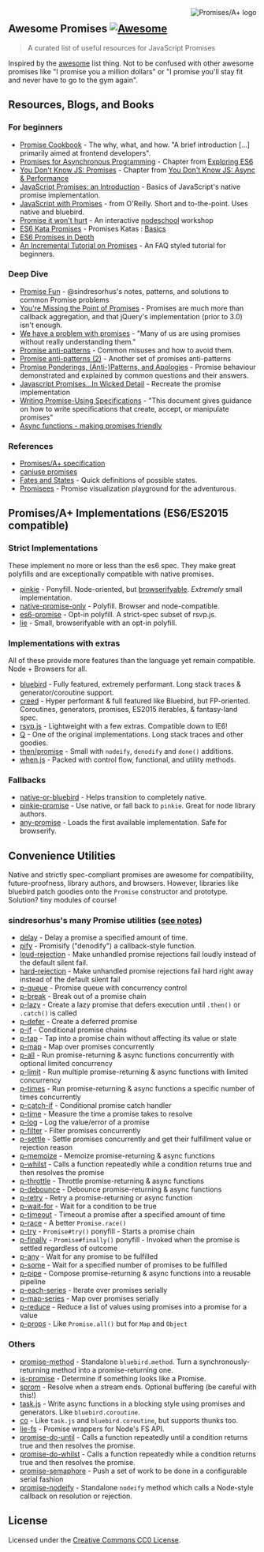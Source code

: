 <div class="github-widget" data-repo="wbinnssmith/awesome-promises"></div>
<script async src="https://pagead2.googlesyndication.com/pagead/js/adsbygoogle.js"></script><ins class="adsbygoogle" style="display:block" data-ad-client="ca-pub-6890694312814945" data-ad-slot="5473692530" data-ad-format="auto"  data-full-width-responsive="true"></ins><script>(adsbygoogle = window.adsbygoogle || []).push({});</script>
<a href="https://promisesaplus.com/">
    <img src="https://promisesaplus.com/assets/logo-small.png" alt="Promises/A+ logo" align="right" />
</a>

## Awesome Promises [![Awesome](https://cdn.rawgit.com/sindresorhus/awesome/d7305f38d29fed78fa85652e3a63e154dd8e8829/media/badge.svg)](https://github.com/sindresorhus/awesome)

> A curated list of useful resources for JavaScript Promises

Inspired by the [awesome](https://github.com/sindresorhus/awesome) list thing. Not to be confused with other awesome promises like "I promise you a million dollars" or "I promise you'll stay fit and never have to go to the gym again".



## Resources, Blogs, and Books

### For beginners
* [Promise Cookbook](https://github.com/mattdesl/promise-cookbook) - The why, what, and how. "A brief introduction [...] primarily aimed at frontend developers".
* [Promises for Asynchronous Programming](http://exploringjs.com/es6/ch_promises.html) - Chapter from [Exploring ES6](http://exploringjs.com/)
* [You Don't Know JS: Promises](https://github.com/getify/You-Dont-Know-JS/blob/master/async%20&%20performance/ch3.md) - Chapter from [You Don't Know JS: Async & Performance](https://github.com/getify/You-Dont-Know-JS/tree/master/async%20%26%20performance)
* [JavaScript Promises: an Introduction](https://developers.google.com/web/fundamentals/getting-started/primers/promises) - Basics of JavaScript's native promise implementation.
* [JavaScript with Promises](http://shop.oreilly.com/product/0636920032151.do) - from O'Reilly. Short and to-the-point. Uses native and bluebird.
* [Promise it won't hurt](https://github.com/stevekane/promise-it-wont-hurt) - An interactive [nodeschool](https://nodeschool.io/) workshop
* [ES6 Kata Promises](http://es6katas.org/) - Promises Katas : [Basics](http://tddbin.com/#?kata=es6/language/promise/basics)
* [ES6 Promises in Depth](https://ponyfoo.com/articles/es6-promises-in-depth)
* [An Incremental Tutorial on Promises](http://www.sohamkamani.com/blog/2016/08/28/incremenal-tutorial-to-promises/) - An FAQ styled tutorial for beginners.

### Deep Dive
* [Promise Fun](https://github.com/sindresorhus/promise-fun) - @sindresorhus's notes, patterns, and solutions to common Promise problems
* [You're Missing the Point of Promises](https://blog.domenic.me/youre-missing-the-point-of-promises/) - Promises are much more than callback aggregation, and that jQuery's implementation (prior to 3.0) isn't enough.
* [We have a problem with promises](https://pouchdb.com/2015/05/18/we-have-a-problem-with-promises.html) - "Many of us are using promises without really understanding them."
* [Promise anti-patterns](https://github.com/petkaantonov/bluebird/wiki/Promise-anti-patterns) - Common misuses and how to avoid them.
* [Promise anti-patterns (2)](http://taoofcode.net/promise-anti-patterns/) - Another set of promises anti-patterns
* [Promise Ponderings, (Anti-)Patterns, and Apologies](https://sdgluck.github.io/2015/08/24/promise-ponderings-patterns-apologies/) - Promise behaviour demonstrated and explained by common questions and their answers.
* [Javascript Promises...In Wicked Detail](http://www.mattgreer.org/articles/promises-in-wicked-detail/) - Recreate the promise implementation
* [Writing Promise-Using Specifications](https://www.w3.org/2001/tag/doc/promises-guide) - "This document gives guidance on how to write specifications that create, accept, or manipulate promises"
* [Async functions - making promises friendly](https://developers.google.com/web/fundamentals/getting-started/primers/async-functions)

### References
* [Promises/A+ specification](https://promisesaplus.com/)
* [caniuse promises](http://caniuse.com/#feat=promises)
* [Fates and States](https://github.com/domenic/promises-unwrapping/blob/master/docs/states-and-fates.md) - Quick definitions of possible states.
* [Promisees](https://bevacqua.github.io/promisees/) - Promise visualization playground for the adventurous.

## Promises/A+ Implementations (ES6/ES2015 compatible)

### Strict Implementations
These implement no more or less than the es6 spec. They make great polyfills and are exceptionally compatible with native promises.

* [pinkie](https://github.com/floatdrop/pinkie) - Ponyfill. Node-oriented, but [browserifyable](https://github.com/substack/node-browserify). *Extremely* small implementation.
* [native-promise-only](https://github.com/getify/native-promise-only) - Polyfill. Browser and node-compatible.
* [es6-promise](https://github.com/stefanpenner/es6-promise) - Opt-in polyfill. A strict-spec subset of rsvp.js.
* [lie](https://github.com/calvinmetcalf/lie) - Small, browserifyable with an opt-in polyfill.

### Implementations with extras
All of these provide more features than the language yet remain compatible. Node + Browsers for all.

* [bluebird](https://github.com/petkaantonov/bluebird) - Fully featured, extremely performant. Long stack traces & generator/coroutine support.
* [creed](https://github.com/briancavalier/creed) - Hyper performant & full featured like Bluebird, but FP-oriented. Coroutines, generators, promises, ES2015 iterables, & fantasy-land spec.
* [rsvp.js](https://github.com/tildeio/rsvp.js/) - Lightweight with a few extras. Compatible down to IE6!
* [Q](https://github.com/kriskowal/q) - One of the original implementations. Long stack traces and other goodies.
* [then/promise](https://github.com/then/promise) - Small with `nodeify`, `denodify` and `done()` additions.
* [when.js](https://github.com/cujojs/when) - Packed with control flow, functional, and utility methods.


### Fallbacks
* [native-or-bluebird](https://www.npmjs.com/package/native-or-bluebird) - Helps transition to completely native.
* [pinkie-promise](https://github.com/floatdrop/pinkie-promise) - Use native, or fall back to `pinkie`. Great for node library authors.
* [any-promise](https://github.com/kevinbeaty/any-promise) - Loads the first available implementation. Safe for browserify.

## Convenience Utilities
Native and strictly spec-compliant promises are awesome for compatibility, future-proofness, library authors, and browsers. However, libraries like bluebird patch goodies onto the `Promise` constructor and prototype. Solution? tiny modules of course!

### sindresorhus's many Promise utilities ([see notes](https://github.com/sindresorhus/promise-fun))
* [delay](https://github.com/sindresorhus/delay) - Delay a promise a specified amount of time.
* [pify](https://github.com/sindresorhus/pify) - Promisify ("denodify") a callback-style function.
* [loud-rejection](https://github.com/sindresorhus/loud-rejection) - Make unhandled promise rejections fail loudly instead of the default silent fail.
* [hard-rejection](https://github.com/sindresorhus/hard-rejection) - Make unhandled promise rejections fail hard right away instead of the default silent fail
* [p-queue](https://github.com/sindresorhus/p-queue) - Promise queue with concurrency control
* [p-break](https://github.com/sindresorhus/p-break) - Break out of a promise chain
* [p-lazy](https://github.com/sindresorhus/p-lazy) - Create a lazy promise that defers execution until `.then()` or `.catch()` is called
* [p-defer](https://github.com/sindresorhus/p-defer) - Create a deferred promise
* [p-if](https://github.com/sindresorhus/p-if) - Conditional promise chains
* [p-tap](https://github.com/sindresorhus/p-tap) - Tap into a promise chain without affecting its value or state
* [p-map](https://github.com/sindresorhus/p-map) - Map over promises concurrently
* [p-all](https://github.com/sindresorhus/p-all) - Run promise-returning & async functions concurrently with optional limited concurrency
* [p-limit](https://github.com/sindresorhus/p-limit) - Run multiple promise-returning & async functions with limited concurrency
* [p-times](https://github.com/sindresorhus/p-times) - Run promise-returning & async functions a specific number of times concurrently
* [p-catch-if](https://github.com/sindresorhus/p-catch-if) - Conditional promise catch handler
* [p-time](https://github.com/sindresorhus/p-time) - Measure the time a promise takes to resolve
* [p-log](https://github.com/sindresorhus/p-log) - Log the value/error of a promise
* [p-filter](https://github.com/sindresorhus/p-filter) - Filter promises concurrently
* [p-settle](https://github.com/sindresorhus/p-settle) - Settle promises concurrently and get their fulfillment value or rejection reason
* [p-memoize](https://github.com/sindresorhus/p-memoize) - Memoize promise-returning & async functions
* [p-whilst](https://github.com/sindresorhus/p-whilst) - Calls a function repeatedly while a condition returns true and then resolves the promise
* [p-throttle](https://github.com/sindresorhus/p-throttle) - Throttle promise-returning & async functions
* [p-debounce](https://github.com/sindresorhus/p-debounce) - Debounce promise-returning & async functions
* [p-retry](https://github.com/sindresorhus/p-retry) - Retry a promise-returning or async function
* [p-wait-for](https://github.com/sindresorhus/p-wait-for) - Wait for a condition to be true
* [p-timeout](https://github.com/sindresorhus/p-timeout) - Timeout a promise after a specified amount of time
* [p-race](https://github.com/sindresorhus/p-race) - A better `Promise.race()`
* [p-try](https://github.com/sindresorhus/p-try) - `Promise#try()` ponyfill - Starts a promise chain
* [p-finally](https://github.com/sindresorhus/p-finally) - `Promise#finally()` ponyfill - Invoked when the promise is settled regardless of outcome
* [p-any](https://github.com/sindresorhus/p-any) - Wait for any promise to be fulfilled
* [p-some](https://github.com/sindresorhus/p-some) - Wait for a specified number of promises to be fulfilled
* [p-pipe](https://github.com/sindresorhus/p-pipe) - Compose promise-returning & async functions into a reusable pipeline
* [p-each-series](https://github.com/sindresorhus/p-each-series) - Iterate over promises serially
* [p-map-series](https://github.com/sindresorhus/p-map-series) - Map over promises serially
* [p-reduce](https://github.com/sindresorhus/p-reduce) - Reduce a list of values using promises into a promise for a value
* [p-props](https://github.com/sindresorhus/p-props) - Like `Promise.all()` but for `Map` and `Object`

### Others
* [promise-method](https://github.com/wbinnssmith/promise-method) - Standalone `bluebird.method`. Turn a synchronously-returning method into a promise-returning one.
* [is-promise](https://github.com/then/is-promise) - Determine if something looks like a Promise.
* [sprom](https://github.com/then/sprom) - Resolve when a stream ends. Optional buffering (be careful with this!)
* [task.js](https://github.com/mozilla/task.js) - Write async functions in a blocking style using promises and generators. Like `bluebird.coroutine`.
* [co](https://github.com/tj/co) - Like `task.js` and `bluebird.coroutine`, but supports thunks too.
* [lie-fs](https://www.npmjs.com/package/lie-fs) - Promise wrappers for Node's FS API.
* [promise-do-until](https://github.com/busterc/promise-do-until) - Calls a function repeatedly until a condition returns true and then resolves the promise.
* [promise-do-whilst](https://github.com/busterc/promise-do-whilst) - Calls a function repeatedly while a condition returns true and then resolves the promise.
* [promise-semaphore](https://github.com/samccone/promise-semaphore) - Push a set of work to be done in a configurable serial fashion
* [promise-nodeify](https://github.com/kevinoid/promise-nodeify) - Standalone `nodeify` method which calls a Node-style callback on resolution or rejection.

## License
Licensed under the [Creative Commons CC0 License](https://creativecommons.org/publicdomain/zero/1.0/).